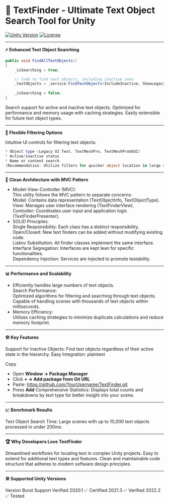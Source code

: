 # 🚀 TextFinder - Ultimate Text Object Search Tool for Unity
<a href="https://unity.com/"><img src="https://img.shields.io/badge/Unity-2020.1+-black.svg?style=flat&logo=unity" alt="Unity Version"></a>
<a href="https://github.com/VodVas/AdvancedMeshCombiner/blob/main/LICENSE"><img src="https://img.shields.io/github/license/VodVas/AdvancedMeshCombiner" alt="License"></a>

---

**⚡ Enhanced Text Object Searching**
```csharp
public void FindAllTextObjects()
{
    _isSearching = true;

    // Code to find text objects, including inactive ones
    _textObjects = _service.FindTextObjects(IncludeInactive, ShowLegacyText, ShowTMP, ShowTMPUI).ToList();
    
    _isSearching = false; 
}
```
Search support for active and inactive text objects.
Optimized for performance and memory usage with caching strategies.
Easily extensible for future text object types.
___
**🧩 Flexible Filtering Options**

Intuitive UI controls for filtering text objects:
```csharp
* Object type (Legacy UI Text, TextMeshPro, TextMeshProUGUI)
* Active/inactive status
* Name or content search
(Recommendation: Utilize filters for quicker object location in large scenes)
```
___
**🌟 Clean Architecture with MVC Pattern**

- Model-View-Controller (MVC):  
This utility follows the MVC pattern to separate concerns:  
Model: Contains data representation (TextObjectInfo, TextObjectType).  
View: Manages user interface rendering (TextFinderView).  
Controller: Coordinates user input and application logic (TextFinderPresenter).  
- SOLID Principles:  
Single Responsibility: Each class has a distinct responsibility.  
Open/Closed: New text finders can be added without modifying existing code.  
Liskov Substitution: All finder classes implement the same interface.  
Interface Segregation: Interfaces are kept lean for specific functionalities.  
Dependency Injection: Services are injected to promote testability.  
___
**📊 Performance and Scalability**

- Efficiently handles large numbers of text objects.  
Search Performance:  
Optimized algorithms for filtering and searching through text objects.  
Capable of handling scenes with thousands of text objects within milliseconds.  
- Memory Efficiency:  
Utilizes caching strategies to minimize duplicate calculations and reduce memory footprint.  
___
**🛠️ Key Features**

Support for Inactive Objects: Find text objects regardless of their active state in the hierarchy.
Easy Integration:
plaintext

Copy
- Open **Window → Package Manager**
- Click **+ → Add package from Git URL**
- Paste: https://github.com/YourUsername/TextFinder.git
- Press **Add**
Comprehensive Statistics: Displays total counts and breakdowns by text type for better insight into your scene.
___
**📈 Benchmark Results**

Text Object Search Time:
Large scenes with up to 10,000 text objects processed in under 200ms.
___
**🏆 Why Developers Love TextFinder**

Streamlined workflows for locating text in complex Unity projects.
Easy to extend for additional text types and features.
Clean and maintainable code structure that adheres to modern software design principles.
___
**🛠️ Supported Unity Versions**

Version	Burst Support	Verified
2020.1	✅	Certified
2021.3	✅	Verified
2022.2	✅	Tested
